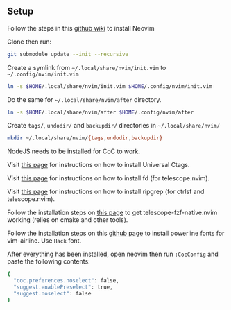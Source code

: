 ## Setup

Follow the steps in this [github wiki](https://github.com/neovim/neovim/wiki/Installing-Neovim) to install Neovim

Clone then run:

```bash
git submodule update --init --recursive
```

Create a symlink from `~/.local/share/nvim/init.vim` to `~/.config/nvim/init.vim`

```bash
ln -s $HOME/.local/share/nvim/init.vim $HOME/.config/nvim/init.vim
```

Do the same for `~/.local/share/nvim/after` directory.

```bash
ln -s $HOME/.local/share/nvim/after $HOME/.config/nvim/after
```

Create `tags/`, `undodir/` and `backupdir/` directories in `~/.local/share/nvim/`

```bash
mkdir ~/.local/share/nvim/{tags,undodir,backupdir}
```

NodeJS needs to be installed for CoC to work.

Visit [this page](https://github.com/universal-ctags/ctags) for instructions
on how to install Universal Ctags.

Visit [this page](https://github.com/sharkdp/fd) for instructions
on how to install fd (for telescope.nvim).

Visit [this page](https://github.com/BurntSushi/ripgrep) for instructions
on how to install ripgrep (for ctrlsf and telescope.nvim).

Follow the installation steps on [this page](https://github.com/nvim-telescope/telescope-fzf-native.nvim)
to get telescope-fzf-native.nvim working (relies on cmake and other tools).

Follow the installation steps on this [github page](https://github.com/powerline/fonts)
to install powerline fonts for vim-airline. Use `Hack` font.

After everything has been installed, open neovim then run `:CocConfig` and paste
the following contents:

```bash
{
  "coc.preferences.noselect": false,
  "suggest.enablePreselect": true,
  "suggest.noselect": false
}
```
